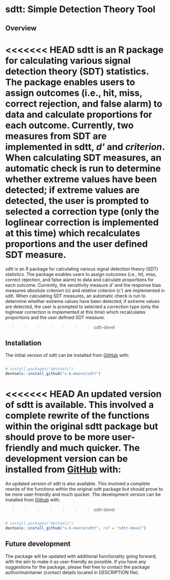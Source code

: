 # sdtt: Simple Detection Theory Tool

## Overview
<<<<<<< HEAD
sdtt is an R package for calculating various signal detection theory (SDT) statistics. The package enables users to assign outcomes (i.e., hit, miss, correct rejection, and false alarm) to data and calculate proportions for each outcome. Currently, two measures from SDT are implemented in sdtt, *d'* and *criterion*. When calculating SDT measures, an automatic check is run to determine whether extreme values have been detected; if extreme values are detected, the user is prompted to selected a correction type (only the loglinear correction is implemented at this time) which recalculates proportions and the user defined SDT measure.
=======
sdtt is an R package for calculating various signal detection theory (SDT) statistics. The package enables users to assign outcomes (i.e., hit, miss, correct rejection, and false alarm) to data and calculate proportions for each outcome. Currently, the sensitivity measure *d'* and the response bias measures *absolute criterion* (c) and *relative criterion* (c') are implemented in sdtt. When calculating SDT measures, an automatic check is run to determine whether extreme values have been detected; if extreme values are detected, the user is prompted to selected a correction type (only the loglinear correction is implemented at this time) which recalculates proportions and the user defined SDT measure.
>>>>>>> sdtt-devel

## Installation
The initial version of sdtt can be installed from [GitHub](github.com) with:

``` r

# install.packages("devtools")
devtools::install_github("s-b-moore/sdtt")
```

<<<<<<< HEAD
An updated version of sdtt is available. This involved a complete rewrite of the functions within the original sdtt package but should prove to be more user-friendly and much quicker. The development version can be installed from [GitHub](github.com) with:
=======
An updated version of sdtt is also available. This involved a complete rewrite of the functions within the original sdtt package but should prove to be more user-friendly and much quicker. The development version can be installed from [Github](github.com) with:
>>>>>>> sdtt-devel

``` r

# install.packages("devtools")
devtools::install_github("s-b-moore/sdtt", ref = "sdtt-devel")
```

## Future development
The package will be updated with additional functionality going forward, with the aim to make it as user-friendly as possible. If you have any suggestions for the package, please feel free to contact the package author/maintainer (contact details located in DESCRIPTION file).
